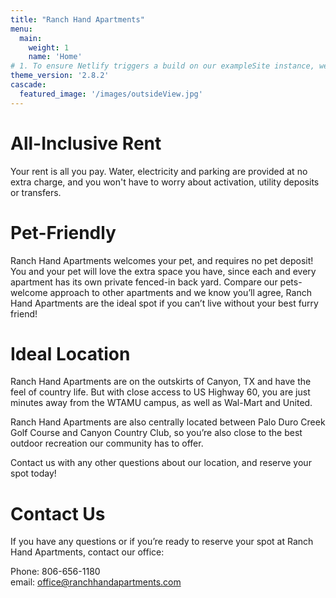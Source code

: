 ```yaml
---
title: "Ranch Hand Apartments"
menu:
  main:
    weight: 1
    name: 'Home'
# 1. To ensure Netlify triggers a build on our exampleSite instance, we need to change a file in the exampleSite directory.
theme_version: '2.8.2'
cascade:
  featured_image: '/images/outsideView.jpg'
---
```

# All-Inclusive Rent
Your rent is all you pay. Water, electricity and parking are provided at no extra charge, and you won't have to worry about activation, utility deposits or transfers. 

# Pet-Friendly
Ranch Hand Apartments welcomes your pet, and requires no pet deposit! You and your pet will love the extra space you have, since each and every apartment has its own private fenced-in back yard. Compare our pets-welcome approach to other apartments and we know you’ll agree, Ranch Hand Apartments are the ideal spot if you can’t live without your best furry friend!

# Ideal Location
Ranch Hand Apartments are on the outskirts of Canyon, TX and have the feel of country life. But with close access to US Highway 60, you are just minutes away from the WTAMU campus, as well as Wal-Mart and United.

Ranch Hand Apartments are also centrally located between Palo Duro Creek Golf Course and Canyon Country Club, so you’re also close to the best outdoor recreation our community has to offer.

Contact us with any other questions about our location, and reserve your spot today!

# Contact Us
If you have any questions or if you’re ready to reserve your spot at Ranch Hand Apartments, contact our office:

Phone: 806-656-1180\
email: [office@ranchhandapartments.com](mailto:office@ranchhandapartments.com) 
